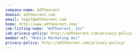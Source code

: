 ```yaml
---
company-name: AdTheorent
domain: adtheorent.com
email: legal@adtheorent.com
home: http://www.adtheorent.com/
iab-listing-name: "AdTheorent, Inc"
iab-privacy-policy: http://adtheorent.com/privacy-policy
member-of: "Mobile Marketing Asc"
privacy-policy: http://adtheorent.com/privacy-policy/
---
```




